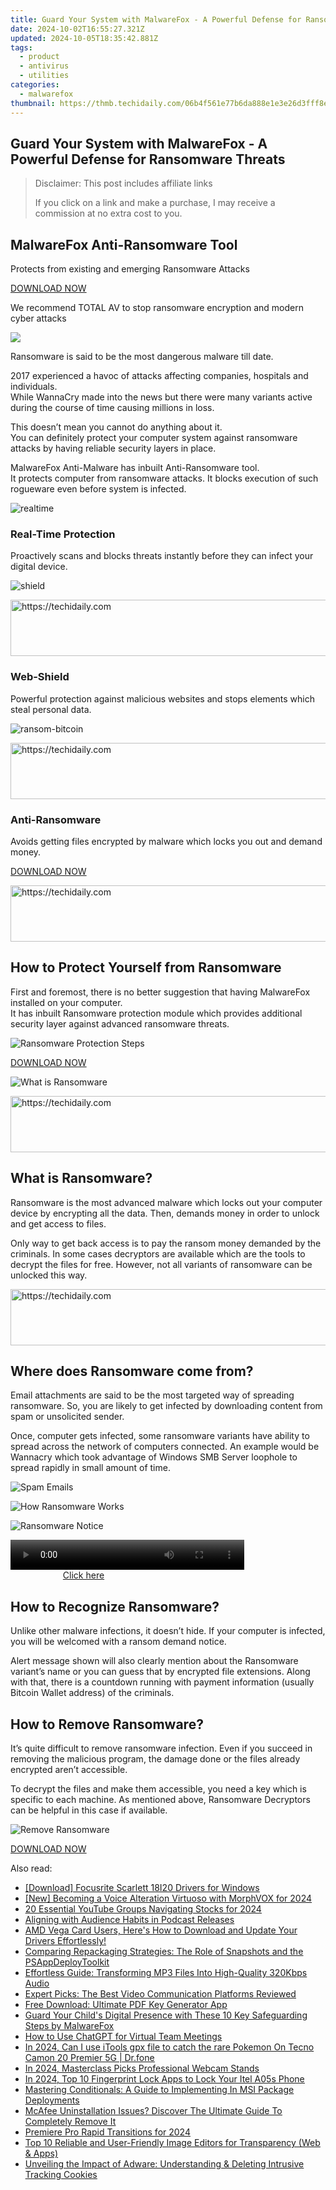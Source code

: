 ```yaml
---
title: Guard Your System with MalwareFox - A Powerful Defense for Ransomware Threats
date: 2024-10-02T16:55:27.321Z
updated: 2024-10-05T18:35:42.881Z
tags:
  - product
  - antivirus
  - utilities
categories:
  - malwarefox
thumbnail: https://thmb.techidaily.com/06b4f561e77b6da888e1e3e26d3fff8eafe69267efcd4ca3c81ccca7b6840330.jpg
---
```


## Guard Your System with MalwareFox - A Powerful Defense for Ransomware Threats

>  Disclaimer: This post includes affiliate links
>
>  If you click on a link and make a purchase, I may receive a commission at no extra cost to you.
>

## **MalwareFox Anti-Ransomware Tool**

Protects from existing and emerging Ransomware Attacks

[DOWNLOAD NOW](https://tools.techidaily.com/malwarefox/products/) 

We recommend TOTAL AV to stop ransomware encryption and modern cyber attacks

![](https://www.malwarefox.com/wp-content/uploads/2022/07/totalav-window.webp)

Ransomware is said to be the most dangerous malware till date.

2017 experienced a havoc of attacks affecting companies, hospitals and individuals.  
While WannaCry made into the news but there ​were many variants active during the course of time causing millions in loss.

This doesn’t mean you cannot do anything about it.  
You can definitely protect your computer system against ransomware attacks by having reliable security layers in place.

MalwareFox Anti-Malware has inbuilt Anti-Ransomware tool.  
It protects computer from ransomware attacks. It blocks execution of such rogueware even before system is infected.

![](https://www.malwarefox.com/wp-content/uploads/2022/08/realtime.png "realtime")

### Real-Time Protection

Proactively scans and blocks threats instantly before they can infect your digital device. 

![](https://www.malwarefox.com/wp-content/uploads/2022/08/shield.png "shield")

<!-- affiliate ads begin -->
<a href="https://appsumo.8odi.net/c/5597632/2151882/7443" target="_top" id="2151882">
  <img src="//a.impactradius-go.com/display-ad/7443-2151882" border="0" alt="https://techidaily.com" width="600" height="90"/>
</a>
<img height="0" width="0" src="https://appsumo.8odi.net/i/5597632/2151882/7443" style="position:absolute;visibility:hidden;" border="0" />
<!-- affiliate ads end -->

### Web-Shield

Powerful protection against malicious websites and stops elements which steal personal data.

![](https://www.malwarefox.com/wp-content/uploads/2022/08/ransom-bitcoin.png "ransom-bitcoin")

<!-- affiliate ads begin -->
<a href="https://aligracehair.sjv.io/c/5597632/1915870/19272" target="_top" id="1915870">
  <img src="//a.impactradius-go.com/display-ad/19272-1915870" border="0" alt="https://techidaily.com" width="728" height="90"/>
</a>
<img height="0" width="0" src="https://aligracehair.sjv.io/i/5597632/1915870/19272" style="position:absolute;visibility:hidden;" border="0" />
<!-- affiliate ads end -->

### Anti-Ransomware

Avoids getting files encrypted by malware which locks you out and demand money. 

[DOWNLOAD NOW](https://tools.techidaily.com/malwarefox/products/) 

<!-- affiliate ads begin -->
<a href="https://dhgate.sjv.io/c/5597632/1172027/12108" target="_top" id="1172027">
  <img src="//a.impactradius-go.com/display-ad/12108-1172027" border="0" alt="https://techidaily.com" width="728" height="90"/>
</a>
<img height="0" width="0" src="https://dhgate.sjv.io/i/5597632/1172027/12108" style="position:absolute;visibility:hidden;" border="0" />
<!-- affiliate ads end -->

## How to Protect Yourself from Ransomware

First and foremost, there is no better suggestion that having MalwareFox installed on your computer.  
It has inbuilt Ransomware protection module which provides additional security layer against advanced ransomware threats.

![Ransomware Protection Steps](https://www.malwarefox.com/wp-content/uploads/2018/06/Ransomware-Protection-Infographics.png)

[DOWNLOAD NOW](https://tools.techidaily.com/malwarefox/products/) 

![What is Ransomware](https://www.malwarefox.com/wp-content/uploads/2018/06/what-is-ransomware.png)

<!-- affiliate ads begin -->
<a href="https://25home.pxf.io/c/5597632/2148650/16836" target="_top" id="2148650">
  <img src="//a.impactradius-go.com/display-ad/16836-2148650" border="0" alt="https://techidaily.com" width="728" height="90"/>
</a>
<img height="0" width="0" src="https://25home.pxf.io/i/5597632/2148650/16836" style="position:absolute;visibility:hidden;" border="0" />
<!-- affiliate ads end -->

## What is​ ​Ransomware?

Ransomware is the most advanced malware which locks out your computer device by encrypting all the data. Then, demands money in order to unlock and get access to files.

Only way to get back access is to pay the ransom money demanded by the criminals. In some cases decryptors are available which are the tools to decrypt the files for free. However, not all variants of ransomware can be unlocked this way.

<!-- affiliate ads begin -->
<a href="https://appsumo.8odi.net/c/5597632/2118311/7443" target="_top" id="2118311">
  <img src="//a.impactradius-go.com/display-ad/7443-2118311" border="0" alt="https://techidaily.com" width="728" height="90"/>
</a>
<img height="0" width="0" src="https://appsumo.8odi.net/i/5597632/2118311/7443" style="position:absolute;visibility:hidden;" border="0" />
<!-- affiliate ads end -->

## Where does Ransomware come from?

Email attachments are said to be the most targeted way of spreading ransomware. So, you are likely to get infected by downloading content from spam or unsolicited sender.

​Once, computer gets infected, some ransomware variants have ability to spread across the network of computers connected. ​An example would be Wannacry which took advantage of Windows SMB Server loophole to spread rapidly in small amount of time.

![Spam Emails](https://www.malwarefox.com/wp-content/uploads/2018/06/spam-attachment.png)

![How Ransomware Works](https://www.malwarefox.com/wp-content/uploads/2018/06/How-Ransomware-Attack-Works-Infographics.png)

![Ransomware Notice](https://www.malwarefox.com/wp-content/uploads/2018/06/ransomware-notice.png)

<!-- affiliate ads begin -->
<span id="1936838">
					<video width="374" height="48" style="cursor:pointer"
           poster="//a.impactradius-go.com/display-clicktoplayimage/1936838.png"
           onclick="if(!this.playClicked){this.play();this.setAttribute('controls',true);this.playClicked=true;}">
	   <source src="//a.impactradius-go.com/display-ad/18409-1936838">
	   <img src="//a.impactradius-go.com/display-clicktoplayimage/1936838.png" style="border: none; height: 100%; width: 100%; object-fit: contain">
	</video>
	<div style="width:234px;text-align:center"><a href="javascript:window.open(decodeURIComponent('https%3A%2F%2Fcoinrule.sjv.io%2Fc%2F5597632%2F1936838%2F18409'), '_blank');void(0);">Click here</a></div>
</span>
<img height="0" width="0" src="https://imp.pxf.io/i/5597632/1936838/18409" style="position:absolute;visibility:hidden;" border="0" />
<!-- affiliate ads end -->

## How to Recognize ​​Ransomware?

Unlike other malware infections, it doesn​’t hide. If your ​computer is infected, you will be welcomed with a ransom demand notice.

​Alert message shown will also clearly mention about the Ransomware variant’s name or you can guess that by encrypted file extensions. Along with that, there is a countdown running with payment information (usually Bitcoin Wallet address) of the criminals.

## How to Remove ​Ransomware?

​It’s quite difficult to remove ransomware infection​. ​Even if you succeed in removing the malicious program, the damage done or the files already encrypted aren’t accessible. 

To decrypt the files and make them accessible, you need a key which is specific to each machine. As mentioned above, Ransomware Decryptors can be helpful in this case if available.

![Remove Ransomware](https://malwarefox.com/wp-content/uploads/2017/06/remove-adware.png)

[DOWNLOAD NOW](https://tools.techidaily.com/malwarefox/products/)

<ins class="adsbygoogle"
     style="display:block"
     data-ad-format="autorelaxed"
     data-ad-client="ca-pub-7571918770474297"
     data-ad-slot="1223367746"></ins>

<ins class="adsbygoogle"
     style="display:block"
     data-ad-client="ca-pub-7571918770474297"
     data-ad-slot="8358498916"
     data-ad-format="auto"
     data-full-width-responsive="true"></ins>

<span class="atpl-alsoreadstyle">Also read:</span>
<div><ul>
<li><a href="https://hardware-help.techidaily.com/download-focusrite-scarlett-18i20-drivers-for-windows/"><u>[Download] Focusrite Scarlett 18I20 Drivers for Windows</u></a></li>
<li><a href="https://fox-http.techidaily.com/new-becoming-a-voice-alteration-virtuoso-with-morphvox-for-2024/"><u>[New] Becoming a Voice Alteration Virtuoso with MorphVOX for 2024</u></a></li>
<li><a href="https://youtube-clips.techidaily.com/20-essential-youtube-groups-navigating-stocks-for-2024/"><u>20 Essential YouTube Groups Navigating Stocks for 2024</u></a></li>
<li><a href="https://fox-links.techidaily.com/aligning-with-audience-habits-in-podcast-releases/"><u>Aligning with Audience Habits in Podcast Releases</u></a></li>
<li><a href="https://driver-download.techidaily.com/amd-vega-card-users-heres-how-to-download-and-update-your-drivers-effortlessly/"><u>AMD Vega Card Users, Here's How to Download and Update Your Drivers Effortlessly!</u></a></li>
<li><a href="https://win-updates.techidaily.com/comparing-repackaging-strategies-the-role-of-snapshots-and-the-psappdeploytoolkit/"><u>Comparing Repackaging Strategies: The Role of Snapshots and the PSAppDeployToolkit</u></a></li>
<li><a href="https://win-updates.techidaily.com/effortless-guide-transforming-mp3-files-into-high-quality-320kbps-audio/"><u>Effortless Guide: Transforming MP3 Files Into High-Quality 320Kbps Audio</u></a></li>
<li><a href="https://win-updates.techidaily.com/expert-picks-the-best-video-communication-platforms-reviewed/"><u>Expert Picks: The Best Video Communication Platforms Reviewed</u></a></li>
<li><a href="https://win-updates.techidaily.com/free-download-ultimate-pdf-key-generator-app/"><u>Free Download: Ultimate PDF Key Generator App</u></a></li>
<li><a href="https://win-updates.techidaily.com/guard-your-childs-digital-presence-with-these-10-key-safeguarding-steps-by-malwarefox/"><u>Guard Your Child's Digital Presence with These 10 Key Safeguarding Steps by MalwareFox</u></a></li>
<li><a href="https://tech-savvy.techidaily.com/how-to-use-chatgpt-for-virtual-team-meetings/"><u>How to Use ChatGPT for Virtual Team Meetings</u></a></li>
<li><a href="https://android-pokemon-go.techidaily.com/in-2024-can-i-use-itools-gpx-file-to-catch-the-rare-pokemon-on-tecno-camon-20-premier-5g-drfone-by-drfone-virtual-android/"><u>In 2024, Can I use iTools gpx file to catch the rare Pokemon On Tecno Camon 20 Premier 5G | Dr.fone</u></a></li>
<li><a href="https://extra-guidance.techidaily.com/in-2024-masterclass-picks-professional-webcam-stands/"><u>In 2024, Masterclass Picks Professional Webcam Stands</u></a></li>
<li><a href="https://unlock-android.techidaily.com/in-2024-top-10-fingerprint-lock-apps-to-lock-your-itel-a05s-phone-by-drfone-android/"><u>In 2024, Top 10 Fingerprint Lock Apps to Lock Your Itel A05s Phone</u></a></li>
<li><a href="https://win-updates.techidaily.com/mastering-conditionals-a-guide-to-implementing-in-msi-package-deployments/"><u>Mastering Conditionals: A Guide to Implementing In MSI Package Deployments</u></a></li>
<li><a href="https://win-updates.techidaily.com/mcafee-uninstallation-issues-discover-the-ultimate-guide-to-completely-remove-it/"><u>McAfee Uninstallation Issues? Discover The Ultimate Guide To Completely Remove It</u></a></li>
<li><a href="https://extra-support.techidaily.com/premiere-pro-rapid-transitions-for-2024/"><u>Premiere Pro Rapid Transitions for 2024</u></a></li>
<li><a href="https://win-updates.techidaily.com/top-10-reliable-and-user-friendly-image-editors-for-transparency-web-and-apps/"><u>Top 10 Reliable and User-Friendly Image Editors for Transparency (Web & Apps)</u></a></li>
<li><a href="https://win-updates.techidaily.com/unveiling-the-impact-of-adware-understanding-and-deleting-intrusive-tracking-cookies/"><u>Unveiling the Impact of Adware: Understanding & Deleting Intrusive Tracking Cookies</u></a></li>
</ul></div>

